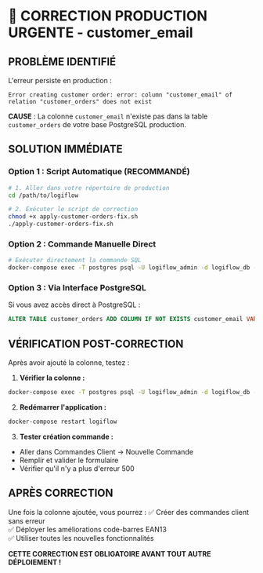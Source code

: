 # 🚨 CORRECTION PRODUCTION URGENTE - customer_email

## **PROBLÈME IDENTIFIÉ**

L'erreur persiste en production :
```
Error creating customer order: error: column "customer_email" of relation "customer_orders" does not exist
```

**CAUSE** : La colonne `customer_email` n'existe pas dans la table `customer_orders` de votre base PostgreSQL production.

## **SOLUTION IMMÉDIATE**

### **Option 1 : Script Automatique (RECOMMANDÉ)**

```bash
# 1. Aller dans votre répertoire de production
cd /path/to/logiflow

# 2. Exécuter le script de correction
chmod +x apply-customer-orders-fix.sh
./apply-customer-orders-fix.sh
```

### **Option 2 : Commande Manuelle Direct**

```bash
# Exécuter directement la commande SQL
docker-compose exec -T postgres psql -U logiflow_admin -d logiflow_db -c "ALTER TABLE customer_orders ADD COLUMN IF NOT EXISTS customer_email VARCHAR(255);"
```

### **Option 3 : Via Interface PostgreSQL**

Si vous avez accès direct à PostgreSQL :
```sql
ALTER TABLE customer_orders ADD COLUMN IF NOT EXISTS customer_email VARCHAR(255);
```

## **VÉRIFICATION POST-CORRECTION**

Après avoir ajouté la colonne, testez :

1. **Vérifier la colonne :**
```bash
docker-compose exec -T postgres psql -U logiflow_admin -d logiflow_db -c "SELECT column_name FROM information_schema.columns WHERE table_name = 'customer_orders' AND column_name = 'customer_email';"
```

2. **Redémarrer l'application :**
```bash
docker-compose restart logiflow
```

3. **Tester création commande :**
- Aller dans Commandes Client → Nouvelle Commande
- Remplir et valider le formulaire
- Vérifier qu'il n'y a plus d'erreur 500

## **APRÈS CORRECTION**

Une fois la colonne ajoutée, vous pourrez :
✅ Créer des commandes client sans erreur  
✅ Déployer les améliorations code-barres EAN13  
✅ Utiliser toutes les nouvelles fonctionnalités  

**CETTE CORRECTION EST OBLIGATOIRE AVANT TOUT AUTRE DÉPLOIEMENT !**